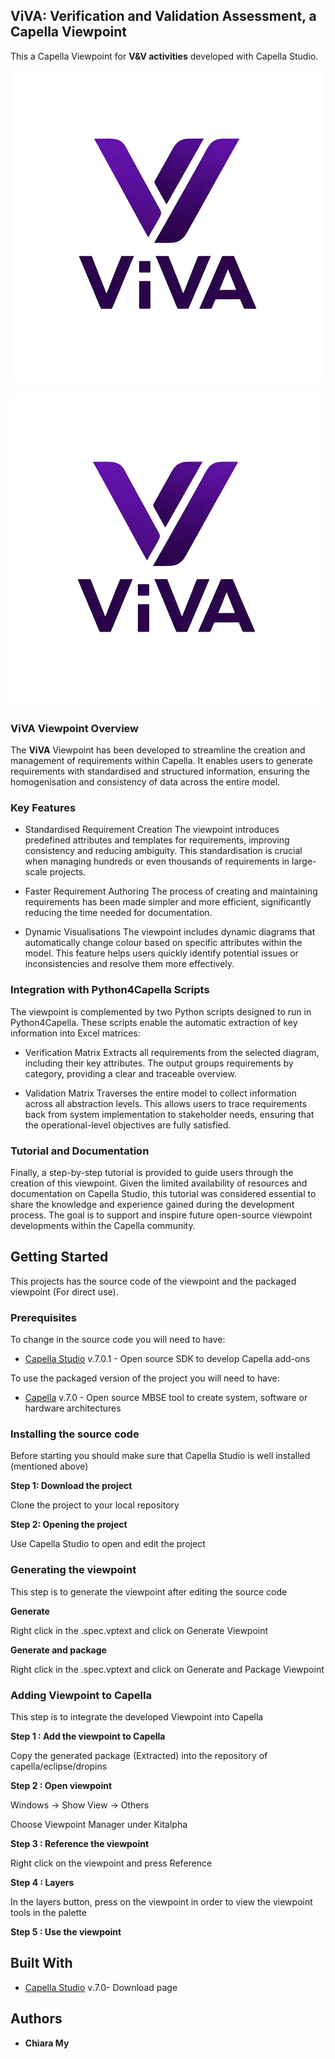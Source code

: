 ## ViVA: Verification and Validation Assessment, a Capella Viewpoint
This a Capella Viewpoint for **V&V activities** developed with Capella Studio. 

<p align="center">
  <img src="ViVA_icon.png" alt="ViVA Icon" width="500"/>
</p>

![ViVA Icon](ViVA_icon.png)

### ViVA Viewpoint Overview

The **ViVA** Viewpoint has been developed to streamline the creation and management of requirements within Capella.
It enables users to generate requirements with standardised and structured information, ensuring the homogenisation and consistency of data across the entire model.

### Key Features

* Standardised Requirement Creation
	The viewpoint introduces predefined attributes and templates for requirements, improving consistency and reducing ambiguity.
	This standardisation is crucial when managing hundreds or even thousands of requirements in large-scale projects.

* Faster Requirement Authoring
	The process of creating and maintaining requirements has been made simpler and more efficient, significantly reducing the time needed for documentation.

* Dynamic Visualisations
	The viewpoint includes dynamic diagrams that automatically change colour based on specific attributes within the model.
	This feature helps users quickly identify potential issues or inconsistencies and resolve them more effectively.

### Integration with Python4Capella Scripts

The viewpoint is complemented by two Python scripts designed to run in Python4Capella.
These scripts enable the automatic extraction of key information into Excel matrices:

* Verification Matrix
Extracts all requirements from the selected diagram, including their key attributes.
The output groups requirements by category, providing a clear and traceable overview.

* Validation Matrix
Traverses the entire model to collect information across all abstraction levels.
This allows users to trace requirements back from system implementation to stakeholder needs, ensuring that the operational-level objectives are fully satisfied.

### Tutorial and Documentation

Finally, a step-by-step tutorial is provided to guide users through the creation of this viewpoint.
Given the limited availability of resources and documentation on Capella Studio, this tutorial was considered essential to share the knowledge and experience gained during the development process.
The goal is to support and inspire future open-source viewpoint developments within the Capella community.


## Getting Started

This projects has the source code of the viewpoint and the packaged viewpoint (For direct use).

### Prerequisites
To change in the source code you will need to have:
* [Capella Studio](https://www.eclipse.org/capella/download.html) v.7.0.1 - Open source SDK to develop Capella add-ons

To use the packaged version of the project you will need to have:
* [Capella](https://www.eclipse.org/capella/download.html) v.7.0 - Open source MBSE tool to create system, software or hardware architectures


### Installing the source code
  Before starting you should make sure that Capella Studio is well installed (mentioned above)

  **Step 1: Download the project**

  Clone the project to your local repository

  **Step 2: Opening the project**

  Use Capella Studio to open and edit the project

### Generating the viewpoint
  This step is to generate the viewpoint after editing the source code

  **Generate**
  
  Right click in the .spec.vptext and click on Generate Viewpoint

  **Generate and package**
  
  Right click in the .spec.vptext and click on Generate and Package Viewpoint

### Adding Viewpoint to Capella
 This step is to integrate the developed Viewpoint into Capella 
  
  **Step 1 : Add the viewpoint to Capella**
  
  Copy the generated package (Extracted) into the repository of capella/eclipse/dropins 

  **Step 2 : Open viewpoint**
  
  Windows -> Show View -> Others
  
  Choose Viewpoint Manager under Kitalpha
  
  **Step 3 : Reference the viewpoint**
  
  Right click on the viewpoint and press Reference
  
  **Step 4 : Layers**
  
  In the layers button, press on the viewpoint in order to view the viewpoint tools in the palette
	
  **Step 5 : Use the viewpoint**
  

## Built With

* [Capella Studio](https://www.eclipse.org/capella/download.html) v.7.0- Download page


## Authors
* **Chiara My** 

